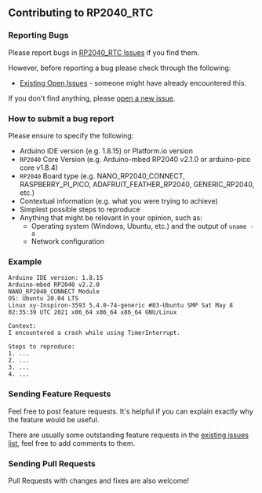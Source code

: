 ## Contributing to RP2040_RTC

### Reporting Bugs

Please report bugs in [RP2040_RTC Issues](https://github.com/khoih-prog/RP2040_RTC/issues) if you find them.

However, before reporting a bug please check through the following:

* [Existing Open Issues](https://github.com/khoih-prog/RP2040_RTC/issues) - someone might have already encountered this.

If you don't find anything, please [open a new issue](https://github.com/khoih-prog/RP2040_RTC/issues/new).

### How to submit a bug report

Please ensure to specify the following:

* Arduino IDE version (e.g. 1.8.15) or Platform.io version
* `RP2040` Core Version (e.g. Arduino-mbed RP2040 v2.1.0 or arduino-pico core v1.8.4)
* `RP2040` Board type (e.g. NANO_RP2040_CONNECT, RASPBERRY_PI_PICO, ADAFRUIT_FEATHER_RP2040, GENERIC_RP2040, etc.)
* Contextual information (e.g. what you were trying to achieve)
* Simplest possible steps to reproduce
* Anything that might be relevant in your opinion, such as:
  * Operating system (Windows, Ubuntu, etc.) and the output of `uname -a`
  * Network configuration


### Example

```
Arduino IDE version: 1.8.15
Arduino-mbed RP2040 v2.2.0
NANO_RP2040_CONNECT Module
OS: Ubuntu 20.04 LTS
Linux xy-Inspiron-3593 5.4.0-74-generic #83-Ubuntu SMP Sat May 8 02:35:39 UTC 2021 x86_64 x86_64 x86_64 GNU/Linux

Context:
I encountered a crash while using TimerInterrupt.

Steps to reproduce:
1. ...
2. ...
3. ...
4. ...
```

### Sending Feature Requests

Feel free to post feature requests. It's helpful if you can explain exactly why the feature would be useful.

There are usually some outstanding feature requests in the [existing issues list](https://github.com/khoih-prog/RP2040_RTC/issues?q=is%3Aopen+is%3Aissue+label%3Aenhancement), feel free to add comments to them.

### Sending Pull Requests

Pull Requests with changes and fixes are also welcome!

